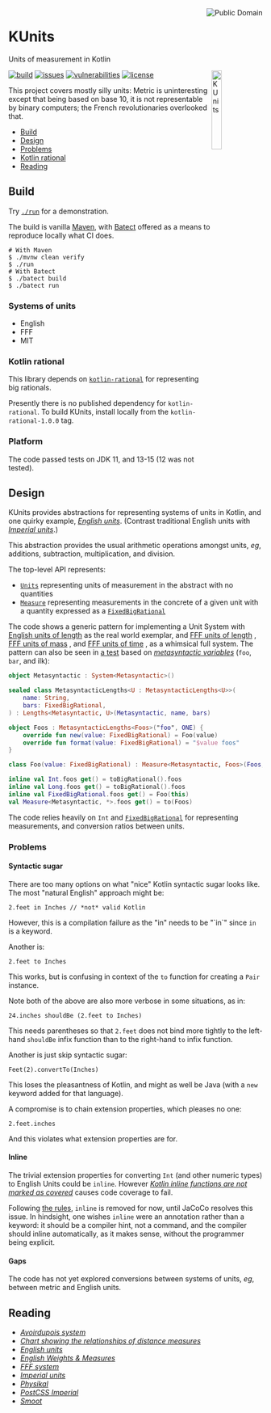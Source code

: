 <a href="LICENSE.md">
<img src="./images/public-domain.png" alt="Public Domain" align="right"/>
</a>

# KUnits

Units of measurement in Kotlin

<img src="./images/kunits.png" alt="KUnits" align="right" width="20%"/>

[![build](https://github.com/binkley/kunits/workflows/build/badge.svg)](https://github.com/binkley/kunits/actions)
[![issues](https://img.shields.io/github/issues/binkley/kunits.svg)](https://github.com/binkley/kunits/issues/)
[![vulnerabilities](https://snyk.io/test/github/binkley/kunits/badge.svg)](https://snyk.io/test/github/binkley/kunits)
[![license](https://img.shields.io/badge/license-Public%20Domain-blue.svg)](http://unlicense.org/)

This project covers mostly silly units: Metric is uninteresting except that
being based on base 10, it is not representable by binary computers; the
French revolutionaries overlooked that.

* [Build](#build)
* [Design](#design)
* [Problems](#problems)
* [Kotlin rational](#kotlin-rational)
* [Reading](#reading)

## Build

Try [`./run`](./run) for a demonstration.

The build is vanilla [Maven](pom.xml), with [Batect](https://batect.dev)
offered as a means to reproduce locally what CI does.

```
# With Maven
$ ./mvnw clean verify
$ ./run
# With Batect
$ ./batect build
$ ./batect run
```

### Systems of units

* English
* FFF
* MIT

### Kotlin rational

This library depends on
[`kotlin-rational`](https://github.com/binkley/kotlin-rational) for
representing big rationals.

Presently there is no published dependency for `kotlin-rational`. To build
KUnits, install locally from the `kotlin-rational-1.0.0` tag.

### Platform

The code passed tests on JDK 11, and 13-15 (12 was not tested).

## Design

KUnits provides abstractions for representing systems of units in Kotlin, and
one quirky example,
[_English units_](https://en.wikipedia.org/wiki/English_units).  (Contrast
traditional English units with
[_Imperial units_](https://www.britannica.com/topic/Imperial-unit).)

This abstraction provides the usual arithmetic operations amongst units, _eg_,
additions, subtraction, multiplication, and division.

The top-level API represents:

- [`Units`](src/main/kotlin/hm/binkley/kunits/units.kt) representing units of
  measurement in the abstract with no quantities
- [`Measure`](src/main/kotlin/hm/binkley/kunits/units.kt) representing
  measurements in the concrete of a given unit with a quantity expressed as a
  [`FixedBigRational`](#kotlin-rational)

The code shows a generic pattern for implementing a Unit System with
[English units of length](src/main/kotlin/hm/binkley/kunits/system/english/length/english-lengths.kt)
as the real world exemplar, and
[FFF units of length](src/main/kotlin/hm/binkley/kunits/system/fff/length/fff-lengths.kt)
,
[FFF units of mass](src/main/kotlin/hm/binkley/kunits/system/fff/mass/fff-masses.kt)
, and
[FFF units of time](src/main/kotlin/hm/binkley/kunits/system/fff/time/fff-times.kt)
, as a whimsical full system. The pattern can also be seen in
[a test](src/test/kotlin/hm/binkley/kunit/UnitsTest.kt) based on
[_metasyntactic
variables_](https://en.wikipedia.org/wiki/Metasyntactic_variable) (`foo`,
`bar`, and ilk):

```kotlin
object Metasyntactic : System<Metasyntactic>()

sealed class MetasyntacticLengths<U : MetasyntacticLengths<U>>(
    name: String,
    bars: FixedBigRational,
) : Lengths<Metasyntactic, U>(Metasyntactic, name, bars)

object Foos : MetasyntacticLengths<Foos>("foo", ONE) {
    override fun new(value: FixedBigRational) = Foo(value)
    override fun format(value: FixedBigRational) = "$value foos"
}

class Foo(value: FixedBigRational) : Measure<Metasyntactic, Foos>(Foos, value)

inline val Int.foos get() = toBigRational().foos
inline val Long.foos get() = toBigRational().foos
inline val FixedBigRational.foos get() = Foo(this)
val Measure<Metasyntactic, *>.foos get() = to(Foos)
```

The code relies heavily on `Int` and [`FixedBigRational`](#kotlin-rational)
for representing measurements, and conversion ratios between units.

### Problems

#### Syntactic sugar

There are too many options on what "nice" Kotlin syntactic sugar looks 
like.  The most "natural English" approach might be:
```
2.feet in Inches // *not* valid Kotlin
```
However, this is a compilation failure as the "in" needs to be "\`in\`" since 
`in` is a keyword.

Another is:
```
2.feet to Inches
```
This works, but is confusing in context of the `to` function for creating 
a `Pair` instance.

Note both of the above are also more verbose in some situations, as in:
```
24.inches shouldBe (2.feet to Inches)
```
This needs parentheses so that `2.feet` does not bind more tightly to the 
left-hand `shouldBe` infix function than to the right-hand `to` infix 
function.

Another is just skip syntactic sugar:
```
Feet(2).convertTo(Inches)
```
This loses the pleasantness of Kotlin, and might as well be Java (with a 
`new` keyword added for that language).

A compromise is to chain extension properties, which pleases no one:
```
2.feet.inches
```
And this violates what extension properties are for.

#### Inline

The trivial extension properties for converting `Int` (and other numeric 
types) to English Units could be `inline`. However [_Kotlin inline 
functions are not marked as
covered_](https://github.com/jacoco/jacoco/issues/654) causes code 
coverage to fail.

Following [the rules](https://wiki.c2.com/?MakeItWorkMakeItRightMakeItFast),
`inline` is removed for now, until JaCoCo resolves this issue. In hindsight,
one wishes `inline` were an annotation rather than a keyword: it should be a
compiler hint, not a command, and the compiler should inline automatically, as
it makes sense, without the programmer being explicit.

#### Gaps

The code has not yet explored conversions between systems of units, _eg_,
between metric and English units.

## Reading

* [_Avoirdupois system_](https://en.wikipedia.org/wiki/Avoirdupois_system)
* [_Chart showing the relationships of distance
  measures_](https://en.wikipedia.org/wiki/English_units#/media/File:English_Length_Units_Graph.svg)
* [_English units_](https://en.wikipedia.org/wiki/English_units)
* [_English Weights &amp;
  Measures_](http://home.clara.net/brianp/quickref.html)
* [_FFF system_](https://en.wikipedia.org/wiki/FFF_system)
* [_Imperial units_](https://en.wikipedia.org/wiki/Imperial_units)
* [_Physikal_](https://github.com/Tenkiv/Physikal)
* [_PostCSS Imperial_](https://github.com/sebdeckers/postcss-imperial)
* [_Smoot_](https://en.wikipedia.org/wiki/Smoot)
